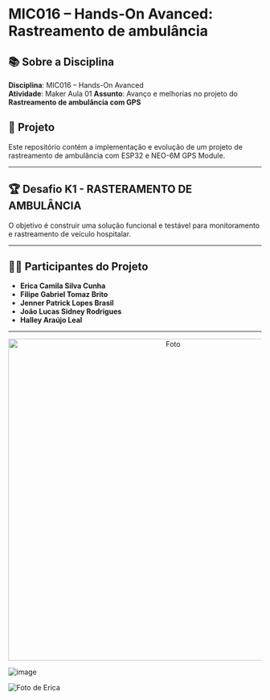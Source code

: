 # MIC016 – Hands-On Avanced: Rastreamento de ambulância 

## 📚 Sobre a Disciplina  
**Disciplina**: MIC016 – Hands-On Avanced  
**Atividade**: Maker Aula 01 
**Assunto**: Avanço e melhorias no projeto do **Rastreamento de ambulância com GPS**

## 🚀 Projeto  
Este repositório contém a implementação e evolução de um projeto de rastreamento de ambulância com ESP32 e NEO-6M GPS Module.

---

## 🏆 Desafio K1 - RASTERAMENTO DE AMBULÂNCIA
O objetivo é construir uma solução funcional e testável para monitoramento e rastreamento de veículo hospitalar.

---

## 👩‍💻 Participantes do Projeto  
- **Erica Camila Silva Cunha**  
- **Filipe Gabriel Tomaz Brito**
- **Jenner Patrick Lopes Brasil**  
- **João Lucas Sidney Rodrigues**  
- **Halley Araújo Leal**

---

<div align="center">
<img src="https://github.com/user-attachments/assets/d29c68da-9fe4-40f5-8866-d17c2507c3db" alt="Foto" width="640">
</div>

![image](https://github.com/user-attachments/assets/c20f0c65-0fa5-49ff-9fe7-2ebb50918cc9)

![Foto de Erica](https://github.com/user-attachments/assets/8306105a-7116-4456-acb9-6034e34f2452)






